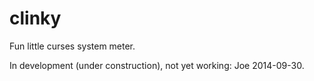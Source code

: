 clinky
======

Fun little curses system meter.

In development (under construction), not yet working:
Joe 2014-09-30.
